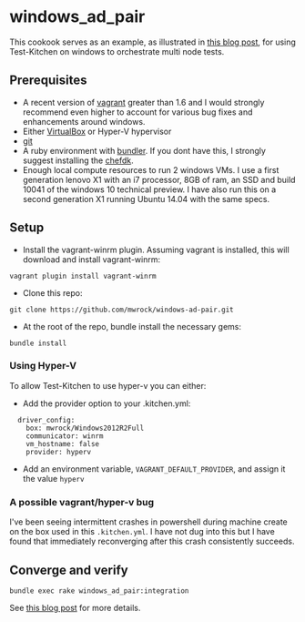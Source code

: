 # windows_ad_pair

This cookook serves as an example, as illustrated in [this blog post](http://www.hurryupandwait.io/blog/orchestrating-multi-server-tests-in-test-kitchen), for using Test-Kitchen on windows to orchestrate multi node tests.

## Prerequisites

- A recent version of [vagrant](https://www.vagrantup.com/downloads.html) greater than 1.6 and I would strongly recommend even higher to account for various bug fixes and enhancements around windows.
- Either [VirtualBox](https://www.virtualbox.org/wiki/Downloads) or Hyper-V hypervisor
- [git](http://git-scm.com/downloads)
- A ruby environment with [bundler](http://bundler.io/). If you dont have this, I strongly suggest installing the [chefdk](https://downloads.chef.io/chef-dk/).
- Enough local compute resources to run 2 windows VMs. I use a first generation lenovo X1 with an i7 processor, 8GB of ram, an SSD and build 10041 of the windows 10 technical preview. I have also run this on a second generation X1 running Ubuntu 14.04 with the same specs.

## Setup

- Install the vagrant-winrm plugin. Assuming vagrant is installed, this will download and install vagrant-winrm:

```
vagrant plugin install vagrant-winrm
```

- Clone this repo:

```
git clone https://github.com/mwrock/windows-ad-pair.git
```

- At the root of the repo, bundle install the necessary gems:

```
bundle install
```

### Using Hyper-V

To allow Test-Kitchen to use hyper-v you can either:

- Add the provider option to your .kitchen.yml:

```
  driver_config:
    box: mwrock/Windows2012R2Full
    communicator: winrm
    vm_hostname: false
    provider: hyperv
```

- Add an environment variable, `VAGRANT_DEFAULT_PROVIDER`, and assign it the value `hyperv`

### A possible vagrant/hyper-v bug

I've been seeing intermittent crashes in powershell during machine create on the box used in this `.kitchen.yml`. I have not dug into this but I have found that immediately reconverging after this crash consistently succeeds.

## Converge and verify

```
bundle exec rake windows_ad_pair:integration
```

See [this blog post](http://www.hurryupandwait.io/blog/orchestrating-multi-server-tests-in-test-kitchen) for more details.
